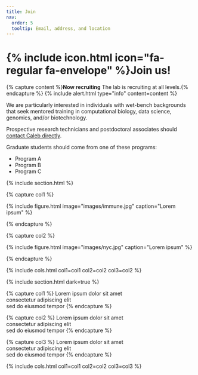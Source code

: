 ```yaml
---
title: Join
nav:
  order: 5
  tooltip: Email, address, and location
---
```


# {% include icon.html icon="fa-regular fa-envelope" %}Join us!


{% capture content %}**Now recruiting**  The lab is recruiting at all levels.{% endcapture %}
{% include alert.html type="info" content=content %}

We are particularly interested in individuals with wet-bench 
backgrounds that seek mentored training in computational biology,
data science, genomics, and/or biotechnology. 

Prospective research technicians and postdoctoral associates should [contact Caleb directly](mailto:caleb.lareau@gmail.com).

Graduate students should come from one of these programs:
- Program A
- Program B
- Program C



{% include section.html %}

{% capture col1 %}

{%
  include figure.html
  image="images/immune.jpg"
  caption="Lorem ipsum"
%}

{% endcapture %}

{% capture col2 %}

{%
  include figure.html
  image="images/nyc.jpg"
  caption="Lorem ipsum"
%}

{% endcapture %}

{% include cols.html col1=col1 col2=col2 col3=col2 %}

{% include section.html dark=true %}

{% capture col1 %}
Lorem ipsum dolor sit amet  
consectetur adipiscing elit  
sed do eiusmod tempor
{% endcapture %}

{% capture col2 %}
Lorem ipsum dolor sit amet  
consectetur adipiscing elit  
sed do eiusmod tempor
{% endcapture %}

{% capture col3 %}
Lorem ipsum dolor sit amet  
consectetur adipiscing elit  
sed do eiusmod tempor
{% endcapture %}

{% include cols.html col1=col1 col2=col2 col3=col3 %}
